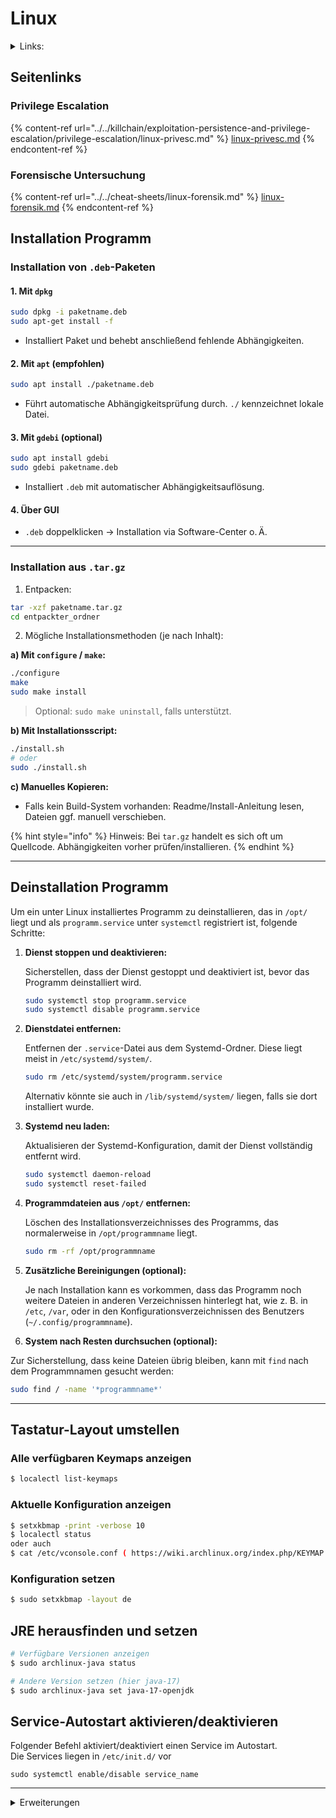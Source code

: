 # Linux

<details>

<summary>Links:</summary>

[https://viperone.gitbook.io/pentest-everything/everything/everything-linux/linux-privilege-escalation-techniques](https://viperone.gitbook.io/pentest-everything/everything/everything-linux/linux-privilege-escalation-techniques)

</details>

## Seitenlinks

### Privilege Escalation

{% content-ref url="../../killchain/exploitation-persistence-and-privilege-escalation/privilege-escalation/linux-privesc.md" %}
[linux-privesc.md](../../killchain/exploitation-persistence-and-privilege-escalation/privilege-escalation/linux-privesc.md)
{% endcontent-ref %}

### Forensische Untersuchung

{% content-ref url="../../cheat-sheets/linux-forensik.md" %}
[linux-forensik.md](../../cheat-sheets/linux-forensik.md)
{% endcontent-ref %}

## Installation Programm

### Installation von `.deb`-Paketen

#### 1. Mit `dpkg`

```bash
sudo dpkg -i paketname.deb
sudo apt-get install -f
```

* Installiert Paket und behebt anschließend fehlende Abhängigkeiten.

#### 2. Mit `apt` (empfohlen)

```bash
sudo apt install ./paketname.deb
```

* Führt automatische Abhängigkeitsprüfung durch. `./` kennzeichnet lokale Datei.

#### 3. Mit `gdebi` (optional)

```bash
sudo apt install gdebi
sudo gdebi paketname.deb
```

* Installiert `.deb` mit automatischer Abhängigkeitsauflösung.

#### 4. Über GUI

* `.deb` doppelklicken → Installation via Software-Center o. Ä.

***

### Installation aus `.tar.gz`

1. Entpacken:

```bash
tar -xzf paketname.tar.gz
cd entpackter_ordner
```

2. Mögliche Installationsmethoden (je nach Inhalt):

**a) Mit `configure` / `make`:**

```bash
./configure
make
sudo make install
```

> Optional: `sudo make uninstall`, falls unterstützt.

**b) Mit Installationsscript:**

```bash
./install.sh
# oder
sudo ./install.sh
```

**c) Manuelles Kopieren:**

* Falls kein Build-System vorhanden: Readme/Install-Anleitung lesen, Dateien ggf. manuell verschieben.

{% hint style="info" %}
Hinweis: Bei `tar.gz` handelt es sich oft um Quellcode. Abhängigkeiten vorher prüfen/installieren.
{% endhint %}

***

## Deinstallation Programm

Um ein unter Linux installiertes Programm zu deinstallieren, das in `/opt/` liegt und als `programm.service` unter `systemctl` registriert ist, folgende Schritte:

1.  **Dienst stoppen und deaktivieren:**

    Sicherstellen, dass der Dienst gestoppt und deaktiviert ist, bevor das Programm deinstalliert wird.

    ```bash
    sudo systemctl stop programm.service
    sudo systemctl disable programm.service
    ```
2.  **Dienstdatei entfernen:**

    Entfernen der `.service`-Datei aus dem Systemd-Ordner. Diese liegt meist in `/etc/systemd/system/`.

    ```bash
    sudo rm /etc/systemd/system/programm.service
    ```

    Alternativ könnte sie auch in `/lib/systemd/system/` liegen, falls sie dort installiert wurde.
3.  **Systemd neu laden:**

    Aktualisieren der Systemd-Konfiguration, damit der Dienst vollständig entfernt wird.

    ```bash
    sudo systemctl daemon-reload
    sudo systemctl reset-failed
    ```
4.  **Programmdateien aus `/opt/` entfernen:**

    Löschen des Installationsverzeichnisses des Programms, das normalerweise in `/opt/programmname` liegt.

    ```bash
    sudo rm -rf /opt/programmname
    ```
5.  **Zusätzliche Bereinigungen (optional):**

    Je nach Installation kann es vorkommen, dass das Programm noch weitere Dateien in anderen Verzeichnissen hinterlegt hat, wie z. B. in `/etc`, `/var`, oder in den Konfigurationsverzeichnissen des Benutzers (`~/.config/programmname`).
6. **System nach Resten durchsuchen (optional):**

Zur Sicherstellung, dass keine Dateien übrig bleiben, kann mit `find` nach dem Programmnamen gesucht werden:

```bash
sudo find / -name '*programmname*'
```

***

## Tastatur-Layout umstellen

### Alle verfügbaren Keymaps anzeigen

```bash
$ localectl list-keymaps
```

### Aktuelle Konfiguration anzeigen

```bash
$ setxkbmap -print -verbose 10
$ localectl status
oder auch
$ cat /etc/vconsole.conf ( https://wiki.archlinux.org/index.php/KEYMAP )
```

### Konfiguration setzen

```bash
$ sudo setxkbmap -layout de
```

## JRE herausfinden und setzen

```bash
# Verfügbare Versionen anzeigen
$ sudo archlinux-java status

# Andere Version setzen (hier java-17)
$ sudo archlinux-java set java-17-openjdk
```

## Service-Autostart aktivieren/deaktivieren

Folgender Befehl aktiviert/deaktiviert einen Service im Autostart.\
Die Services liegen in `/etc/init.d/` vor

```
sudo systemctl enable/disable service_name
```

***

<details>

<summary>Erweiterungen</summary>

[https://apps.kde.org/de/](https://apps.kde.org/de/)

[https://apps.kde.org/de/codevis/](https://apps.kde.org/de/codevis/)

[https://apps.kde.org/de/fielding/](https://apps.kde.org/de/fielding/)

[https://apps.kde.org/de/elf-dissector/](https://apps.kde.org/de/elf-dissector/)

[https://apps.kde.org/de/hashomatic/](https://apps.kde.org/de/hashomatic/)

[https://apps.kde.org/de/ktechlab/](https://apps.kde.org/de/ktechlab/)

[https://apps.kde.org/de/okteta/](https://apps.kde.org/de/okteta/)

[https://apps.kde.org/de/kgpg/](https://apps.kde.org/de/kgpg/)

[https://apps.kde.org/de/kcachegrind/](https://apps.kde.org/de/kcachegrind/)

</details>
